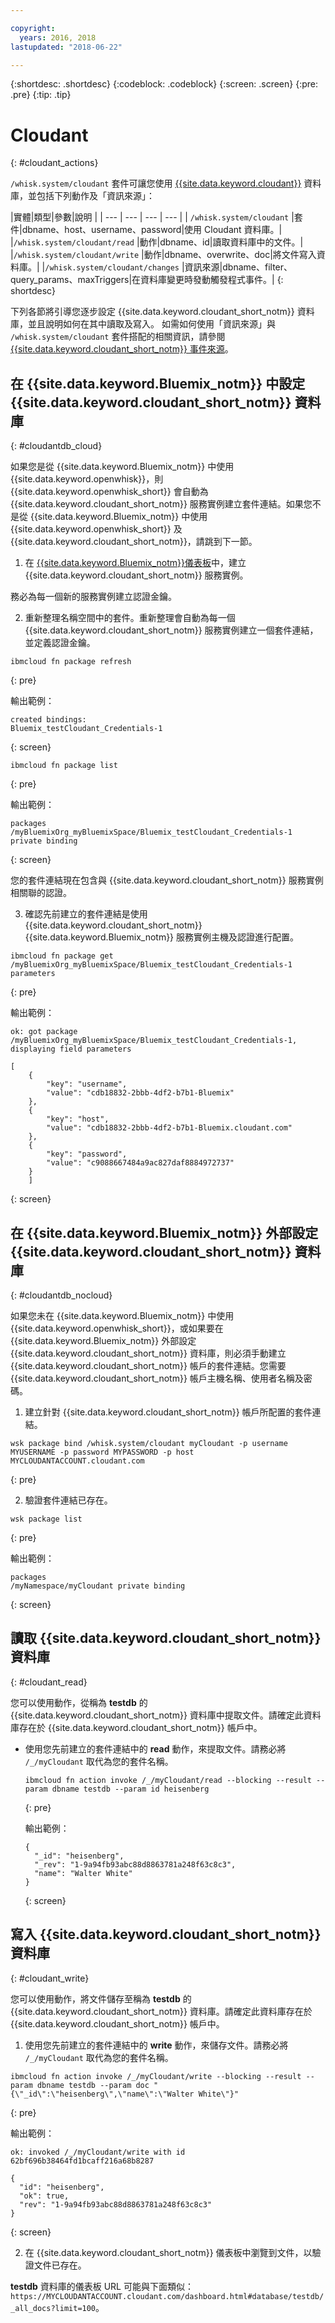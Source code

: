 ```yaml
---

copyright:
  years: 2016, 2018
lastupdated: "2018-06-22"

---
```


{:shortdesc: .shortdesc}
{:codeblock: .codeblock}
{:screen: .screen}
{:pre: .pre}
{:tip: .tip}

# Cloudant
{: #cloudant_actions}

`/whisk.system/cloudant` 套件可讓您使用 [{{site.data.keyword.cloudant}}](/docs/services/Cloudant/getting-started.html#getting-started-with-cloudant) 資料庫，並包括下列動作及「資訊來源」：

|實體|類型|參數|說明
|
| --- | --- | --- | --- |
| `/whisk.system/cloudant` |套件|dbname、host、username、password|使用 Cloudant 資料庫。|
|`/whisk.system/cloudant/read` |動作|dbname、id|讀取資料庫中的文件。|
|`/whisk.system/cloudant/write` |動作|dbname、overwrite、doc|將文件寫入資料庫。|
|`/whisk.system/cloudant/changes` |資訊來源|dbname、filter、query_params、maxTriggers|在資料庫變更時發動觸發程式事件。|
{: shortdesc}

下列各節將引導您逐步設定 {{site.data.keyword.cloudant_short_notm}} 資料庫，並且說明如何在其中讀取及寫入。
如需如何使用「資訊來源」與 `/whisk.system/cloudant` 套件搭配的相關資訊，請參閱 [{{site.data.keyword.cloudant_short_notm}} 事件來源](./openwhisk_cloudant.html)。

## 在 {{site.data.keyword.Bluemix_notm}} 中設定 {{site.data.keyword.cloudant_short_notm}} 資料庫
{: #cloudantdb_cloud}

如果您是從 {{site.data.keyword.Bluemix_notm}} 中使用 {{site.data.keyword.openwhisk}}，則 {{site.data.keyword.openwhisk_short}} 會自動為 {{site.data.keyword.cloudant_short_notm}} 服務實例建立套件連結。如果您不是從 {{site.data.keyword.Bluemix_notm}} 中使用 {{site.data.keyword.openwhisk_short}} 及 {{site.data.keyword.cloudant_short_notm}}，請跳到下一節。

1. 在 [{{site.data.keyword.Bluemix_notm}}儀表板](http://console.bluemix.net)中，建立 {{site.data.keyword.cloudant_short_notm}} 服務實例。

  務必為每一個新的服務實例建立認證金鑰。

2. 重新整理名稱空間中的套件。重新整理會自動為每一個 {{site.data.keyword.cloudant_short_notm}} 服務實例建立一個套件連結，並定義認證金鑰。
  ```
  ibmcloud fn package refresh
  ```
  {: pre}

  輸出範例：
  ```
  created bindings:
  Bluemix_testCloudant_Credentials-1
  ```
  {: screen}

  ```
  ibmcloud fn package list
  ```
  {: pre}

  輸出範例：
  ```
  packages
  /myBluemixOrg_myBluemixSpace/Bluemix_testCloudant_Credentials-1 private binding
  ```
  {: screen}

  您的套件連結現在包含與 {{site.data.keyword.cloudant_short_notm}} 服務實例相關聯的認證。

3. 確認先前建立的套件連結是使用 {{site.data.keyword.cloudant_short_notm}} {{site.data.keyword.Bluemix_notm}} 服務實例主機及認證進行配置。

  ```
  ibmcloud fn package get /myBluemixOrg_myBluemixSpace/Bluemix_testCloudant_Credentials-1 parameters
  ```
  {: pre}

  輸出範例：
  ```
  ok: got package /myBluemixOrg_myBluemixSpace/Bluemix_testCloudant_Credentials-1, displaying field parameters

  [
      {
          "key": "username",
          "value": "cdb18832-2bbb-4df2-b7b1-Bluemix"
      },
      {
          "key": "host",
          "value": "cdb18832-2bbb-4df2-b7b1-Bluemix.cloudant.com"
      },
      {
          "key": "password",
          "value": "c9088667484a9ac827daf8884972737"
      }
      ]
  ```
  {: screen}

## 在 {{site.data.keyword.Bluemix_notm}} 外部設定 {{site.data.keyword.cloudant_short_notm}} 資料庫
{: #cloudantdb_nocloud}

如果您未在 {{site.data.keyword.Bluemix_notm}} 中使用 {{site.data.keyword.openwhisk_short}}，或如果要在 {{site.data.keyword.Bluemix_notm}} 外部設定 {{site.data.keyword.cloudant_short_notm}} 資料庫，則必須手動建立 {{site.data.keyword.cloudant_short_notm}} 帳戶的套件連結。您需要 {{site.data.keyword.cloudant_short_notm}} 帳戶主機名稱、使用者名稱及密碼。

1. 建立針對 {{site.data.keyword.cloudant_short_notm}} 帳戶所配置的套件連結。
  ```
  wsk package bind /whisk.system/cloudant myCloudant -p username MYUSERNAME -p password MYPASSWORD -p host MYCLOUDANTACCOUNT.cloudant.com
  ```
  {: pre}


2. 驗證套件連結已存在。
  ```
wsk package list
  ```
  {: pre}

  輸出範例：
  ```
packages
  /myNamespace/myCloudant private binding
  ```
  {: screen}

## 讀取 {{site.data.keyword.cloudant_short_notm}} 資料庫
{: #cloudant_read}

您可以使用動作，從稱為 **testdb** 的 {{site.data.keyword.cloudant_short_notm}} 資料庫中提取文件。請確定此資料庫存在於 {{site.data.keyword.cloudant_short_notm}} 帳戶中。

- 使用您先前建立的套件連結中的 **read** 動作，來提取文件。請務必將 `/_/myCloudant` 取代為您的套件名稱。
  ```
  ibmcloud fn action invoke /_/myCloudant/read --blocking --result --param dbname testdb --param id heisenberg
  ```
  {: pre}

  輸出範例：
  ```
  {
    "_id": "heisenberg",
    "_rev": "1-9a94fb93abc88d8863781a248f63c8c3",
    "name": "Walter White"
  }
  ```
  {: screen}

## 寫入 {{site.data.keyword.cloudant_short_notm}} 資料庫
{: #cloudant_write}

您可以使用動作，將文件儲存至稱為 **testdb** 的 {{site.data.keyword.cloudant_short_notm}} 資料庫。請確定此資料庫存在於 {{site.data.keyword.cloudant_short_notm}} 帳戶中。

1. 使用您先前建立的套件連結中的 **write** 動作，來儲存文件。請務必將 `/_/myCloudant` 取代為您的套件名稱。
  ```
  ibmcloud fn action invoke /_/myCloudant/write --blocking --result --param dbname testdb --param doc "{\"_id\":\"heisenberg\",\"name\":\"Walter White\"}"
  ```
  {: pre}

  輸出範例：
  ```
  ok: invoked /_/myCloudant/write with id 62bf696b38464fd1bcaff216a68b8287

  {
    "id": "heisenberg",
    "ok": true,
    "rev": "1-9a94fb93abc88d8863781a248f63c8c3"
  }
  ```
  {: screen}

2. 在 {{site.data.keyword.cloudant_short_notm}} 儀表板中瀏覽到文件，以驗證文件已存在。

  **testdb** 資料庫的儀表板 URL 可能與下面類似：`https://MYCLOUDANTACCOUNT.cloudant.com/dashboard.html#database/testdb/_all_docs?limit=100`。
